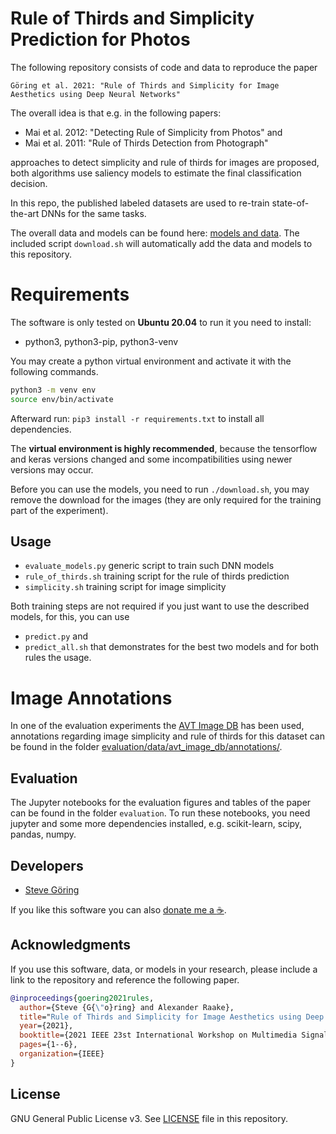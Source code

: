 # Rule of Thirds and Simplicity Prediction for Photos

The following repository consists of code and data to reproduce the paper 


    Göring et al. 2021: "Rule of Thirds and Simplicity for Image Aesthetics using Deep Neural Networks"


The overall idea is that e.g. in the following papers:

* Mai et al. 2012: "Detecting Rule of Simplicity from Photos" and
* Mai et al. 2011: "Rule of Thirds Detection from Photograph"

approaches to detect simplicity and rule of thirds for images are proposed, both algorithms use saliency models to estimate the final classification decision.

In this repo, the published labeled datasets are used to re-train state-of-the-art DNNs for the same tasks.

The overall data and models can be found here: [models and data](https://zenodo.org/record/5140038#.YQAd_HUzYW0).
The included script `download.sh` will automatically add the data and models to this repository.

# Requirements 
The software is only tested on **Ubuntu 20.04** to run it you need to install:

* python3, python3-pip, python3-venv

You may create a python virtual environment and activate it with the following commands.
```bash
python3 -m venv env
source env/bin/activate
```
Afterward run: `pip3 install -r requirements.txt` to install all dependencies.

The **virtual environment is highly recommended**, because the tensorflow and keras versions changed and some incompatibilities using newer versions may occur.

Before you can use the models, you need to run `./download.sh`, you may remove the download for the images (they are only required for the training part of the experiment).

## Usage

* `evaluate_models.py` generic script to train such DNN models
* `rule_of_thirds.sh` training script for the rule of thirds prediction
* `simplicity.sh` training script for image simplicity

Both training steps are not required if you just want to use the described models, for this, you can use 

* `predict.py` and
* `predict_all.sh` that demonstrates for the best two models and for both rules the usage.

# Image Annotations
In one of the evaluation experiments the [AVT Image DB](https://github.com/Telecommunication-Telemedia-Assessment/image_compression) has been used, annotations regarding image simplicity and rule of thirds for this dataset can be found in the folder [evaluation/data/avt_image_db/annotations/](evaluation/data/avt_image_db/annotations/).


## Evaluation
The Jupyter notebooks for the evaluation figures and tables of the paper can be found in the folder `evaluation`.
To run these notebooks, you need jupyter and some more dependencies installed, e.g. scikit-learn, scipy, pandas, numpy.


## Developers
* [Steve Göring](https://github.com/stg7)

If you like this software you can also [donate me a :coffee:](https://ko-fi.com/binarys3v3n).


## Acknowledgments
If you use this software, data, or models in your research, please include a link to the repository and reference the following paper.

```bibtex
@inproceedings{goering2021rules,
  author={Steve {G{\"o}ring} and Alexander Raake},
  title="Rule of Thirds and Simplicity for Image Aesthetics using Deep Neural Networks",
  year={2021},
  booktitle={2021 IEEE 23st International Workshop on Multimedia Signal Processing (MMSP)},
  pages={1--6},
  organization={IEEE}
}
```

## License
GNU General Public License v3. See [LICENSE](LICENSE) file in this repository.

